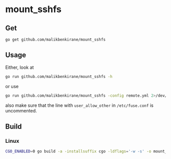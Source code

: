# mount_sshfs

## Get

```
go get github.com/malikbenkirane/mount_sshfs
```

## Usage

Either, look at

```sh
go run github.com/malikbenkirane/mount_sshfs -h
```

or use

```sh
go run github.com/malikbenkirane/mount_sshfs -config remote.yml 2>/dev/null | sh
```

also make sure that the line with `user_allow_other` in `/etc/fuse.conf` is uncommented.

## Build

### Linux

```sh
CGO_ENABLED=0 go build -a -installsuffix cgo -ldflags='-w -s' -o mount_sshfs
```
